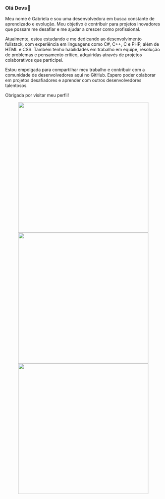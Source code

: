 ### Olá Devs👋

Meu nome é Gabriela e sou uma desenvolvedora em busca constante de aprendizado e evolução. Meu objetivo é contribuir para projetos inovadores que possam me desafiar e me ajudar a crescer como profissional.

Atualmente, estou estudando e me dedicando ao desenvolvimento fullstack, com experiência em linguagens como C#, C++, C e PHP, além de HTML e CSS. Também tenho habilidades em trabalho em equipe, resolução de problemas e pensamento crítico, adquiridas através de projetos colaborativos que participei.

Estou empolgada para compartilhar meu trabalho e contribuir com a comunidade de desenvolvedores aqui no GitHub. Espero poder colaborar em projetos desafiadores e aprender com outros desenvolvedores talentosos.

Obrigada por visitar meu perfil!

<div align="center">
  <a href="https://github.com/GabyNunes17">
  <img width="420em" src="https://github-readme-stats.vercel.app/api?username=GabyNunes17&theme=merko&hide_border=false&include_all_commits=false&count_private=true"/>
   <img width="420em" src="https://github-readme-streak-stats.herokuapp.com/?user=GabyNunes17&theme=merko&hide_border=false"/>
    <img width="420em" src="https://github-readme-stats.vercel.app/api/top-langs/?username=GabyNunes17&theme=merko&hide_border=false&include_all_commits=false&count_private=true&layout=compact" />
</div>
